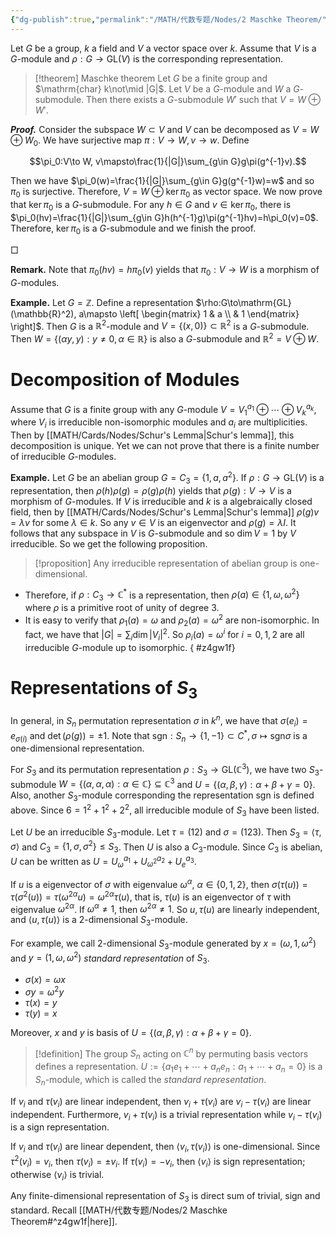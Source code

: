 ```yaml
---
{"dg-publish":true,"permalink":"/MATH/代数专题/Nodes/2 Maschke Theorem/","dgPassFrontmatter":true}
---
```



Let $G$ be a group, $k$ a field and $V$ a vector space over $k$. Assume that $V$ is a $G$-module and $\rho:G\to\mathrm{GL}(V)$ is the corresponding representation.

> [!theorem] Maschke theorem
> Let $G$ be a finite group and $\mathrm{char} k\not\mid |G|$. Let $V$ be a $G$-module and $W$ a $G$-submodule. Then there exists a $G$-submodule $W'$ such that $V=W\oplus W'$.

**_Proof._**
Consider the subspace $W\subset V$ and $V$ can be decomposed as $V=W\oplus W_0$. We have surjective map $\pi:V\to W,v\to w$. Define

$$\pi_0:V\to W, v\mapsto\frac{1}{|G|}\sum_{g\in G}g\pi(g^{-1}v).$$

Then we have $\pi_0(w)=\frac{1}{|G|}\sum_{g\in G}g(g^{-1}w)=w$ and so $\pi_0$ is surjective. Therefore, $V=W\oplus \ker\pi_0$ as vector space. We now prove that $\ker\pi_0$ is a $G$-submodule. For any $h\in G$ and $v\in\ker\pi_0$, there is $\pi_0(hv)=\frac{1}{|G|}\sum_{g\in G}h(h^{-1}g)\pi(g^{-1}hv)=h\pi_0(v)=0$. Therefore, $\ker\pi_0$ is a $G$-submodule and we finish the proof.
<p align="left">□</p>

**Remark.** Note that $\pi_0(hv)=h\pi_0(v)$ yields that $\pi_0:V\to W$ is a morphism of $G$-modules.

**Example.** Let $G=\mathbb{Z}$. Define a representation $\rho:G\to\mathrm{GL}(\mathbb{R}^2), a\mapsto \left[ \begin{matrix} 1 & a \\  & 1  \end{matrix} \right]$. Then $G$ is a $\mathbb{R}^2$-module and $V=\{(x,0)\}\subset \mathbb{R}^2$ is a $G$-submodule. Then $W=\{(\alpha y,y):y\neq 0,\alpha\in \mathbb{R}\}$ is also a $G$-submodule and $\mathbb{R}^2=V\oplus W$. 

# Decomposition of Modules

Assume that $G$ is a finite group with any $G$-module $V=V_1^{a_1}\oplus\cdots\oplus V_k^{a_k}$, where $V_i$ is irreducible non-isomorphic modules and $a_i$ are multiplicities. Then by [[MATH/Cards/Nodes/Schur's Lemma\|Schur's lemma]], this decomposition is unique. Yet we can not prove that there is a finite number of irreducible $G$-modules.

**Example.** Let $G$ be an abelian group $G=C_3=\{1,a,a^2\}$. If $\rho:G\to\mathrm{GL}(V)$ is a representation, then $\rho(h)\rho(g)=\rho(g)\rho(h)$ yields that $\rho(g):V\to V$ is a morphism of $G$-modules. If $V$ is irreducible and $k$ is a algebraically closed field, then by [[MATH/Cards/Nodes/Schur's Lemma\|Schur's lemma]] $\rho(g)v=\lambda v$ for some $\lambda\in k$. So any $v\in V$ is an eigenvector and $\rho(g)=\lambda I$. It follows that any subspace in $V$ is $G$-submodule and so $\dim V=1$ by $V$ irreducible. So we get the following proposition.

> [!proposition]
> Any irreducible representation of abelian group is one-dimensional.

- Therefore, if $\rho:C_3\to \mathbb{C}^*$ is a representation, then $\rho(a)\in\{1,\omega,\omega^2\}$ where $\rho$ is a primitive root of unity of degree $3$. 
- It is easy to verify that $\rho_1(a)=\omega$ and $\rho_2(a)=\omega^2$ are non-isomorphic. In fact, we have that $|G|=\sum_i\dim|V_i|^2$. So $\rho_i(a)=\omega^i$ for $i=0,1,2$ are all irreducible $G$-module up to isomorphic.
{ #z4gw1f}


# Representations of $S_3$

In general, in $S_n$ permutation representation $\sigma$ in $k^n$, we have that $\sigma(e_i)=e_{\sigma(i)}$ and $\det(\rho(g))=\pm1$. Note that $\mathrm{sgn}:S_n\to\{1,-1\}\subset C^*,\sigma\mapsto\mathrm{sgn}\sigma$ is a one-dimensional representation. 

For $S_3$ and its permutation representation $\rho:S_3\to\mathrm{GL}(\mathbb{C}^3)$, we have two $S_3$-submodule $W=\{(\alpha,\alpha,\alpha):\alpha\in \mathbb{C}\}\subseteq \mathbb{C}^3$ and $U=\{(\alpha,\beta,\gamma):\alpha+\beta+\gamma=0\}$. Also, another $S_3$-module corresponding the representation $\mathrm{sgn}$ is defined above. Since $6=1^2+1^2+2^2$, all irreducible module of $S_3$ have been listed.

Let $U$ be an irreducible $S_3$-module. Let $\tau=(12)$ and $\sigma=(1 2 3)$. Then $S_3=\left\langle\tau,\sigma\right\rangle$ and $C_3=\{1,\sigma,\sigma^2\}\leqslant S_3$. Then $U$ is also a $C_3$-module. Since $C_3$ is abelian, $U$ can be written as $U=U_{\omega}^{a_1}+U_{\omega^2}^{a_2}+U_{e}^{a_3}$.

If $u$ is a eigenvector of $\sigma$ with eigenvalue $\omega^\alpha$, $\alpha\in\{0,1,2\}$, then $\sigma(\tau(u))=\tau(\sigma^2(u))=\tau(\omega^{2\alpha}u)=\omega^{2\alpha}\tau(u)$, that is, $\tau(u)$ is an eigenvector of $\tau$ with eigenvalue $\omega^{2\alpha}$. If $\omega^\alpha\neq 1$, then $\omega^{2\alpha}\neq 1$. So $u,\tau(u)$ are linearly independent, and $\left\langle u,\tau(u)\right\rangle$ is a $2$-dimensional $S_3$-module. 

For example, we call $2$-dimensional $S_3$-module generated by $x=(\omega,1,\omega^2)$ and $y=(1,\omega,\omega^2)$ *standard representation* of $S_3$.
- $\sigma(x)=\omega x$
- $\sigma y=\omega^2y$
- $\tau(x)=y$
- $\tau(y)=x$

Moreover, $x$ and $y$ is basis of $U=\{(\alpha,\beta,\gamma):\alpha+\beta+\gamma=0\}$. 

> [!definition]
> The group $S_n$ acting on $\mathbb{C}^n$ by permuting basis vectors defines a representation. $U:=\{a_1e_1+\cdots+a_ne_n:a_1+\cdots+a_n=0\}$ is a $S_n$-module, which is called the *standard representation*.

If $v_i$ and $\tau(v_i)$ are linear independent, then $v_i+\tau(v_i)$ are $v_i-\tau(v_i)$ are linear independent. Furthermore, $v_i+\tau(v_i)$ is a trivial representation while $v_i-\tau(v_i)$ is a sign representation. 

If $v_i$ and $\tau(v_i)$ are linear dependent, then $\left\langle v_i,\tau(v_i)\right\rangle$ is one-dimensional. Since $\tau^2(v_i)=v_i$, then $\tau(v_i)=\pm v_i$. If $\tau(v_i)=-v_i$, then $\left\langle v_i\right\rangle$ is sign representation; otherwise $\left\langle v_i\right\rangle$ is trivial. 

Any finite-dimensional representation of $S_3$ is direct sum of trivial, sign and standard. Recall [[MATH/代数专题/Nodes/2 Maschke Theorem#^z4gw1f\|here]]. 